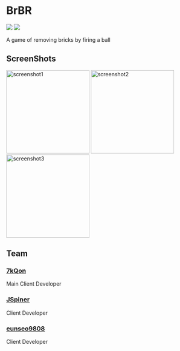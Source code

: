 # BrBR
<div>
  <img src="https://img.shields.io/badge/github%20-%23121011.svg?&style=for-the-badge&logo=github&logoColor=white"/>
  <img src="https://img.shields.io/badge/java-%23ED8B00.svg?&style=for-the-badge&logo=java&logoColor=white"/>
  <p>
    A game of removing bricks by firing a ball
  </p>
</div>

<h2>ScreenShots</h2>

<div>
  <img src="https://eunseo-test.s3.ap-northeast-2.amazonaws.com/uploads/screenshot1.png" alt="screenshot1" width="220"/>
  <img src="https://eunseo-test.s3.ap-northeast-2.amazonaws.com/uploads/screenshot2.png" alt="screenshot2" width="220"/>
  <img src="https://eunseo-test.s3.ap-northeast-2.amazonaws.com/uploads/screenshot3.png" alt="screenshot3" width="220"/>
</div>

<h2>Team</h2>

### [7kQon](https://github.com/7kQon)
Main Client Developer
### [JSpiner](https://github.com/JSpiner)
Client Developer
### [eunseo9808](https://github.com/eunseo9808)
Client Developer
